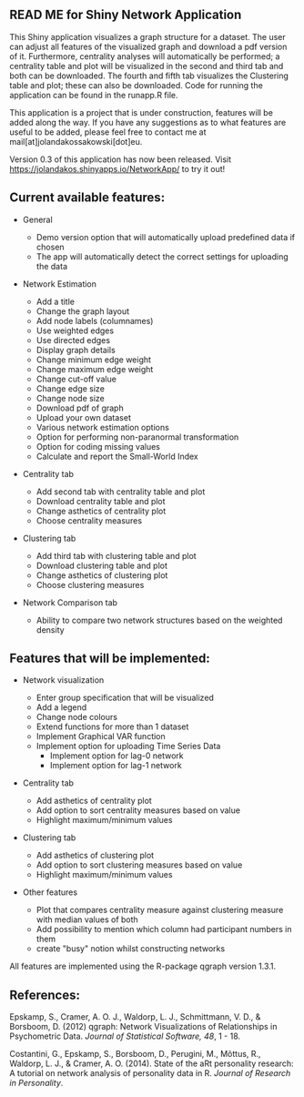 ## READ ME for Shiny Network Application

This Shiny application visualizes a graph structure for a dataset. The user can adjust all features of the visualized graph and download a pdf version of it. Furthermore, centrality analyses will automatically be performed; a centrality table and plot will be visualized in the second and third tab and both can be downloaded. The fourth and fifth tab visualizes the Clustering table and plot; these can also be downloaded. Code for running the application can be found in the runapp.R file.

This application is a project that is under construction, features will be added along the way. If you have any suggestions as to what features are useful to be added, please feel free to contact me at mail[at]jolandakossakowski[dot]eu.

Version 0.3 of this application has now been released. Visit https://jolandakos.shinyapps.io/NetworkApp/ to try it out!

## Current available features:

* General
  * Demo version option that will automatically upload predefined data if chosen
  * The app will automatically detect the correct settings for uploading the data
  
* Network Estimation
  * Add a title
  * Change the graph layout
  * Add node labels (columnames)
  * Use weighted edges
  * Use directed edges
  * Display graph details
  * Change minimum edge weight
  * Change maximum edge weight
  * Change cut-off value
  * Change edge size
  * Change node size
  * Download pdf of graph
  * Upload your own dataset
  * Various network estimation options
  * Option for performing non-paranormal transformation
  * Option for coding missing values
  * Calculate and report the Small-World Index
  
* Centrality tab
  * Add second tab with centrality table and plot
  * Download centrality table and plot
  * Change asthetics of centrality plot
  * Choose centrality measures 
  
* Clustering tab
  * Add third tab with clustering table and plot
  * Download clustering table and plot
  * Change asthetics of clustering plot
  * Choose clustering measures 

* Network Comparison tab
  * Ability to compare two network structures based on the weighted density

## Features that will be implemented:

* Network visualization
  * Enter group specification that will be visualized
  * Add a legend
  * Change node colours
  * Extend functions for more than 1 dataset
  * Implement Graphical VAR function
  * Implement option for uploading Time Series Data
    * Implement option for lag-0 network
    * Implement option for lag-1 network

* Centrality tab
  * Add asthetics of centrality plot
  * Add option to sort centrality measures based on value
  * Highlight maximum/minimum values
  
* Clustering tab
  * Add asthetics of clustering plot
  * Add option to sort clustering measures based on value
  * Highlight maximum/minimum values
  
* Other features
  * Plot that compares centrality measure against clustering measure with median values of both
  * Add possibility to mention which column had participant numbers in them
  * create "busy" notion whilst constructing networks
 
All features are implemented using the R-package qgraph version 1.3.1.

## References:

Epskamp, S., Cramer, A. O. J., Waldorp, L. J., Schmittmann, V. D., & Borsboom, D. (2012) qgraph: Network Visualizations of Relationships in Psychometric Data. *Journal of Statistical Software, 48*, 1 - 18.


Costantini, G., Epskamp, S., Borsboom, D., Perugini, M., Mõttus, R., Waldorp, L. J., & Cramer, A. O. (2014). State of the aRt personality research: A tutorial on network analysis of personality data in R. *Journal of Research in Personality*.
